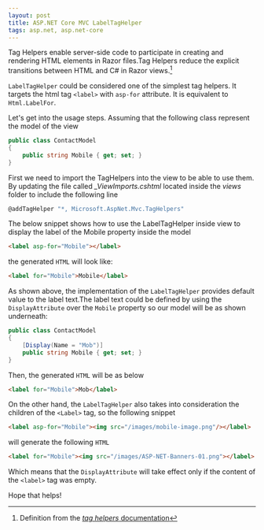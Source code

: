 ```yaml
---
layout: post
title: ASP.NET Core MVC LabelTagHelper
tags: asp.net, asp.net-core
---
```



Tag Helpers enable server-side code to participate in creating and rendering HTML elements in Razor files.Tag Helpers reduce the explicit transitions between HTML and C# in Razor views.[^1]

`LabelTagHelper` could be considered one of the simplest tag helpers. It targets the html tag `<label>` with `asp-for` attribute. It is equivalent to `Html.LabelFor`.

Let's get into the usage steps. Assuming that the following class represent the model of the view

```csharp
public class ContactModel
{
    public string Mobile { get; set; }
}
```

First we need to import the TagHelpers into the view to be able to use them. By updating the file called *_ViewImports.cshtml* located inside the *views* folder to include the following line

```csharp
@addTagHelper "*, Microsoft.AspNet.Mvc.TagHelpers"
```

The below snippet shows how to use the LabelTagHelper inside view to display the label of the Mobile property inside the model

```html
<label asp-for="Mobile"></label>
```

the generated `HTML` will look like:

```html
<label for="Mobile">Mobile</label>
```
As shown above, the implementation of the `LabelTagHelper` provides default value to the label text.The label text could be defined by using the `DisplayAttribute` over the `Mobile` property so our model will be as shown underneath:

```csharp
public class ContactModel
{
    [Display(Name = "Mob")]
    public string Mobile { get; set; }
}
```

Then, the generated `HTML` will be as below

```html
<label for="Mobile">Mob</label>
```

On the other hand, the `LabelTagHelper` also takes into consideration the children of the `<Label>` tag, so the following snippet

```html
<label asp-for="Mobile"><img src="/images/mobile-image.png"/></label>
```
will generate the following `HTML`

```html
<label for="Mobile"><img src="/images/ASP-NET-Banners-01.png"></label>
``` 
Which means that the `DisplayAttribute` will take effect only if the content of the `<label>` tag was empty.

Hope that helps!

[^1]: Definition from the [*tag helpers* documentation](http://docs.asp.net/projects/mvc/en/latest/views/tag-helpers/intro.html)
